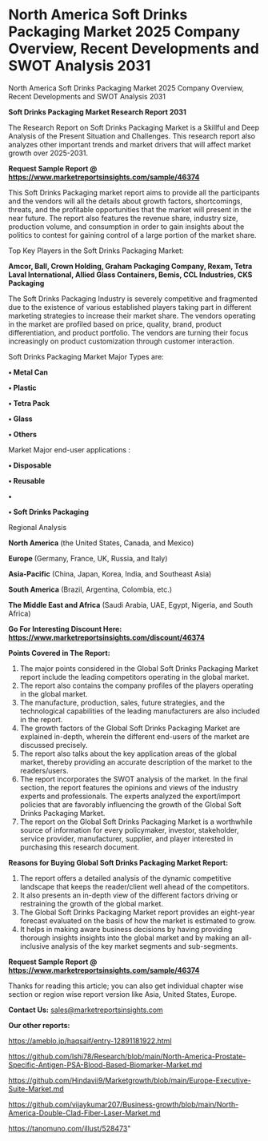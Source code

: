 # North America Soft Drinks Packaging Market 2025 Company Overview, Recent Developments and SWOT Analysis 2031
North America Soft Drinks Packaging Market 2025 Company Overview, Recent Developments and SWOT Analysis 2031

<strong>Soft Drinks Packaging Market Research Report 2031</strong>

The Research Report on Soft Drinks Packaging Market is a Skillful and Deep Analysis of the Present Situation and Challenges. This research report also analyzes other important trends and market drivers that will affect market growth over 2025-2031.

<strong>Request Sample Report @ <a href=https://www.marketreportsinsights.com/sample/46374>https://www.marketreportsinsights.com/sample/46374</a></strong>

This Soft Drinks Packaging market report aims to provide all the participants and the vendors will all the details about growth factors, shortcomings, threats, and the profitable opportunities that the market will present in the near future. The report also features the revenue share, industry size, production volume, and consumption in order to gain insights about the politics to contest for gaining control of a large portion of the market share.

Top Key Players in the Soft Drinks Packaging Market:

<strong>Amcor, Ball, Crown Holding, Graham Packaging Company, Rexam, Tetra Laval International, Allied Glass Containers, Bemis, CCL Industries, CKS Packaging</strong>

The Soft Drinks Packaging Industry is severely competitive and fragmented due to the existence of various established players taking part in different marketing strategies to increase their market share. The vendors operating in the market are profiled based on price, quality, brand, product differentiation, and product portfolio. The vendors are turning their focus increasingly on product customization through customer interaction.

Soft Drinks Packaging Market Major Types are:

<strong>•  Metal Can

•  Plastic

•  Tetra Pack

•  Glass

•  Others</strong>

Market Major end-user applications :

<strong>•  Disposable

•  Reusable

•  

•  Soft Drinks Packaging</strong>

Regional Analysis

</u><strong><b>North America</b></strong> (the United States, Canada, and Mexico)

<strong><b>Europe </b></strong>(Germany, France, UK, Russia, and Italy)

<strong><b>Asia-Pacific</b></strong> (China, Japan, Korea, India, and Southeast Asia)

<strong><b>South America</b></strong> (Brazil, Argentina, Colombia, etc.)

<strong><b>The Middle East and Africa</b></strong> (Saudi Arabia, UAE, Egypt, Nigeria, and South Africa)

<strong>Go For Interesting Discount Here: <a href=https://www.marketreportsinsights.com/discount/46374>https://www.marketreportsinsights.com/discount/46374</a></strong>

<strong>Points Covered in The Report:</strong>
<ol>
  <li>The major points considered in the Global Soft Drinks Packaging Market report include the leading competitors operating in the global market.</li>
  <li>The report also contains the company profiles of the players operating in the global market.</li>
  <li>The manufacture, production, sales, future strategies, and the technological capabilities of the leading manufacturers are also included in the report.</li>
  <li>The growth factors of the Global Soft Drinks Packaging Market are explained in-depth, wherein the different end-users of the market are discussed precisely.</li>
  <li>The report also talks about the key application areas of the global market, thereby providing an accurate description of the market to the readers/users.</li>
  <li>The report incorporates the SWOT analysis of the market. In the final section, the report features the opinions and views of the industry experts and professionals. The experts analyzed the export/import policies that are favorably influencing the growth of the Global Soft Drinks Packaging Market.</li>
  <li>The report on the Global Soft Drinks Packaging Market is a worthwhile source of information for every policymaker, investor, stakeholder, service provider, manufacturer, supplier, and player interested in purchasing this research document.</li>
</ol>
<strong>Reasons for Buying Global Soft Drinks Packaging Market Report:</strong>

<ol>
  <li>The report offers a detailed analysis of the dynamic competitive landscape that keeps the reader/client well ahead of the competitors.</li>
  <li>It also presents an in-depth view of the different factors driving or restraining the growth of the global market.</li>
  <li>The Global Soft Drinks Packaging Market report provides an eight-year forecast evaluated on the basis of how the market is estimated to grow.</li>
  <li>It helps in making aware business decisions by having providing thorough insights insights into the global market and by making an all-inclusive analysis of the key market segments and sub-segments.</li>
</ol>
<strong>Request Sample Report @ <a href=https://www.marketreportsinsights.com/sample/46374>https://www.marketreportsinsights.com/sample/46374</a></strong>


Thanks for reading this article; you can also get individual chapter wise section or region wise report version like Asia, United States, Europe.

<strong>Contact Us:</strong>
sales@marketreportsinsights.com

<strong>Our other reports:</strong>

<a href=https://ameblo.jp/haqsaif/entry-12891181922.html>https://ameblo.jp/haqsaif/entry-12891181922.html</a>

<a href=https://github.com/Ishi78/Research/blob/main/North-America-Prostate-Specific-Antigen-PSA-Blood-Based-Biomarker-Market.md>https://github.com/Ishi78/Research/blob/main/North-America-Prostate-Specific-Antigen-PSA-Blood-Based-Biomarker-Market.md</a>

<a href=https://github.com/Hindavii9/Marketgrowth/blob/main/Europe-Executive-Suite-Market.md>https://github.com/Hindavii9/Marketgrowth/blob/main/Europe-Executive-Suite-Market.md</a>

<a href=https://github.com/vijaykumar207/Business-growth/blob/main/North-America-Double-Clad-Fiber-Laser-Market.md>https://github.com/vijaykumar207/Business-growth/blob/main/North-America-Double-Clad-Fiber-Laser-Market.md</a>

<a href=https://tanomuno.com/illust/528473>https://tanomuno.com/illust/528473</a>"
